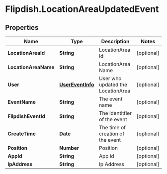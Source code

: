 # Flipdish.LocationAreaUpdatedEvent

## Properties
Name | Type | Description | Notes
------------ | ------------- | ------------- | -------------
**LocationAreaId** | **String** | LocationArea Id | [optional] 
**LocationAreaName** | **String** | LocationArea Name | [optional] 
**User** | [**UserEventInfo**](UserEventInfo.md) | User who updated the LocationArea | [optional] 
**EventName** | **String** | The event name | [optional] 
**FlipdishEventId** | **String** | The identitfier of the event | [optional] 
**CreateTime** | **Date** | The time of creation of the event | [optional] 
**Position** | **Number** | Position | [optional] 
**AppId** | **String** | App id | [optional] 
**IpAddress** | **String** | Ip Address | [optional] 


